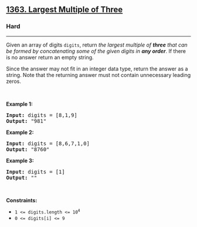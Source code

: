 <h2><a href="https://leetcode.com/problems/largest-multiple-of-three/">1363. Largest Multiple of Three</a></h2><h3>Hard</h3><hr><div><p>Given an array of digits <code>digits</code>, return <em>the largest multiple of <strong>three</strong> that can be formed by concatenating some of the given digits in <strong>any order</strong></em>. If there is no answer return an empty string.</p>

<p>Since the answer may not fit in an integer data type, return the answer as a string. Note that the returning answer must not contain unnecessary leading zeros.</p>

<p>&nbsp;</p>
<p><strong>Example 1:</strong></p>

<pre><strong>Input:</strong> digits = [8,1,9]
<strong>Output:</strong> "981"
</pre>

<p><strong>Example 2:</strong></p>

<pre><strong>Input:</strong> digits = [8,6,7,1,0]
<strong>Output:</strong> "8760"
</pre>

<p><strong>Example 3:</strong></p>

<pre><strong>Input:</strong> digits = [1]
<strong>Output:</strong> ""
</pre>

<p>&nbsp;</p>
<p><strong>Constraints:</strong></p>

<ul>
	<li><code>1 &lt;= digits.length &lt;= 10<sup>4</sup></code></li>
	<li><code>0 &lt;= digits[i] &lt;= 9</code></li>
</ul>
</div>